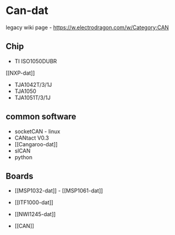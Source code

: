 
# Can-dat 

legacy wiki page - https://w.electrodragon.com/w/Category:CAN


## Chip 

- TI ISO1050DUBR

[[NXP-dat]] 

- TJA1042T/3/1J
- TJA1050
- TJA1051T/3/1J





## common software 

- socketCAN - linux 
- CANtact V0.3 
- [[Cangaroo-dat]]
- slCAN
- python 


## Boards 

- [[MSP1032-dat]] - [[MSP1061-dat]]
 
- [[ITF1000-dat]]

- [[NWI1245-dat]]

- [[CAN]]